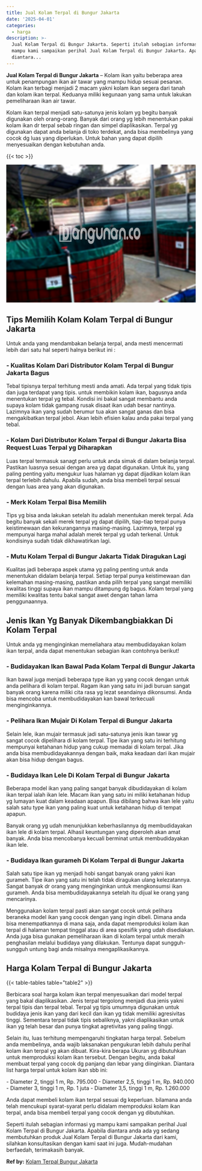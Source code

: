 ```yaml
---
title: Jual Kolam Terpal di Bungur Jakarta
date: '2025-04-01'
categories:
  - harga
description: >-
  Jual Kolam Terpal di Bungur Jakarta. Seperti itulah sebagian informasi yg
  mampu kami sampaikan perihal Jual Kolam Terpal di Bungur Jakarta. Apabila
  diantara...
---
```


**Jual Kolam Terpal di Bungur Jakarta** – Kolam ikan yaitu beberapa area untuk penampungan ikan air tawar yang mampu hidup sesuai pesanan. Kolam ikan terbagi menjadi 2 macam yakni kolam ikan segera dari tanah dan kolam ikan terpal. Keduanya miliki kegunaan yang sama untuk lakukan pemeliharaan ikan air tawar.

Kolam ikan terpal menjadi satu-satunya jenis kolam yg begitu banyak digunakan oleh orang-orang. Banyak dari orang yg lebih menentukan pakai kolam ikan dr terpal sebab ringan dan simpel diaplikasikan. Terpal yg digunakan dapat anda belanja di toko terdekat, anda bisa membelinya yang cocok dg luas yang diperlukan. Untuk bahan yang dapat dipilih menyesuaikan dengan kebutuhan anda.

{{< toc >}}

![Jual Kolam Terpal di Bungur Jakarta](/images/jual-kolam-terpal-44.png)

## Tips Memilih Kolam Kolam Terpal di Bungur Jakarta

Untuk anda yang mendambakan belanja terpal, anda mesti mencermati lebih dari satu hal seperti halnya berikut ini :

### \- Kualitas Kolam Dari Distributor Kolam Terpal di Bungur Jakarta Bagus

Tebal tipisnya terpal terhitung mesti anda amati. Ada terpal yang tidak tipis dan juga terdapat yang tipis. untuk membikin kolam ikan, bagusnya anda menentukan terpal yg tebal. Kondisi ini bakal sangat membantu anda supaya kolam tidak gampang rusak disaat ikan udah besar nantinya. Lazimnya ikan yang sudah berumur tua akan sangat ganas dan bisa mengakibatkan terpal jebol. Akan lebih efisien kalau anda pakai terpal yang tebal.

### \- Kolam Dari Distributor Kolam Terpal di Bungur Jakarta Bisa Request Luas Terpal yg Diharapkan

Luas terpal termasuk sanagt perlu untuk anda simak di dalam belanja terpal. Pastikan luasnya sesuai dengan area yg dapat digunakan. Untuk itu, yang paling penting yaitu mengukur luas halaman yg dapat dijadikan kolam ikan terpal terlebih dahulu. Apabila sudah, anda bisa membeli terpal sesuai dengan luas area yang akan digunakan.

### \- Merk Kolam Terpal Bisa Memilih

Tips yg bisa anda lakukan setelah itu adalah menentukan merek terpal. Ada begitu banyak sekali merek terpal yg dapat dipilih, tiap-tiap terpal punya keistimewaan dan kekurangannya masing-masing. Lazimnya, terpal yg mempunyai harga mahal adalah merek terpal yg udah terkenal. Untuk kondisinya sudah tidak dikhawatirkan lagi.

### \- Mutu Kolam Terpal di Bungur Jakarta Tidak Diragukan Lagi

Kualitas jadi beberapa aspek utama yg paling penting untuk anda menentukan didalam belanja terpal. Setiap terpal punya keistimewaan dan kelemahan masing-masing, pastikan anda pilih terpal yang sangat memiliki kwalitas tinggi supaya ikan mampu ditampung dg bagus. Kolam terpal yang memiliki kwalitas tentu bakal sangat awet dengan tahan lama penggunaannya.

## Jenis Ikan Yg Banyak Dikembangbiakkan Di Kolam Terpal

Untuk anda yg menginginkan memeliahara atau membudidayakan kolam ikan terpal, anda dapat menentukan sebagian ikan contohnya berikut!

### \- Budidayakan Ikan Bawal Pada Kolam Terpal di Bungur Jakarta

Ikan bawal juga menjadi beberapa type ikan yg yang cocok dengan untuk anda pelihara di kolam terpal. Ragam ikan yang satu ini jadi buruan sangat banyak orang karena miliki cita rasa yg lezat seandainya dikonsumsi. Anda bisa mencoba untuk membudidayakan kan bawal terkecuali menginginkannya.

### \- Pelihara Ikan Mujair Di Kolam Terpal di Bungur Jakarta

Selain lele, ikan mujair termasuk jadi satu-satunya jenis ikan tawar yg sangat cocok dipelihara di kolam terpal. Tipe ikan yang satu ini terhitung mempunyai ketahanan hidup yang cukup memadai di kolam terpal. Jika anda bisa membudidayakannya dengan baik, maka keadaan dari ikan mujair akan bisa hidup dengan bagus.

### \- Budidaya Ikan Lele Di Kolam Terpal di Bungur Jakarta

Beberapa model ikan yang paling sangat banyak dibudidayakan di kolam ikan terpal ialah ikan lele. Macam ikan yang satu ini miliki ketahanan hidup yg lumayan kuat dalam keadaan apapun. Bisa dibilang bahwa ikan lele yaitu salah satu type ikan yang paling kuat untuk ketahanan hidup di tempat apapun.

Banyak orang yg udah menunjukkan keberhasilannya dg membudidayakan ikan lele di kolam terpal. Alhasil keuntungan yang diperoleh akan amat banyak. Anda bisa mencobanya kecuali berminat untuk membudidayakan ikan lele.

### \- Budidaya Ikan gurameh Di Kolam Terpal di Bungur Jakarta

Salah satu tipe ikan yg menjadi hobi sangat banyak orang yakni ikan gurameh. Tipe ikan yang satu ini telah tidak diragukan ulang kelezatannya. Sangat banyak dr orang yang menginginkan untuk mengkonsumsi ikan gurameh. Anda bisa membudidayakannya setelah itu dijual ke orang yang mencarinya.

Menggunakan kolam terpal pasti akan sangat cocok untuk pelihara beraneka model ikan yang cocok dengan yang ingin dibeli. Dimana anda bisa menempatkannya di mana saja, anda dapat memproduksi kolam ikan terpal di halaman tempat tinggal atau di area spesifik yang udah disediakan. Anda juga bisa gunakan pemeliharaan ikan di kolam terpal untuk meraih penghasilan melalui budidaya yang dilakukan. Tentunya dapat sungguh-sungguh untung bagi anda misalnya mengaplikasikannya.

## Harga Kolam Terpal di Bungur Jakarta

{{< table-tables table="table2" >}}

Berbicara soal harga kolam ikan terpal menyesuaikan dari model terpal yang bakal diaplikasikan. Jenis terpal tergolong menjadi dua jenis yakni terpal tipis dan terpal tebal. Terpal yg tipis umumnya digunakan untuk budidaya jenis ikan yang dari kecil dan ikan yg tidak memiliki agresivitas tinggi. Sementara terpal tidak tipis sebaliknya, yakni diaplikasikan untuk ikan yg telah besar dan punya tingkat agretivitas yang paling tinggi.

Selain itu, luas terhitung mempengaruhi tingkatan harga terpal. Sebelum anda membelinya, anda wajib laksanakan pengukuran lebih dahulu perihal kolam ikan terpal yg akan dibuat. Kira-kira berapa Ukuran yg dibutuhkan untuk memproduksi kolam ikan tersebut. Dengan begitu, anda bakal membuat terpal yang cocok dg panjang dan lebar yang diinginkan. Diantara list harga terpal untuk kolam ikan sbb ini:

\- Diameter 2, tinggi 1 m, Rp. 795.000 - Diameter 2,5, tinggi 1 m, Rp. 940.000 - Diameter 3, tinggi 1 m, Rp. 1 juta - Diameter 3,5, tinggi 1 m, Rp. 1.260.000

Anda dapat membeli kolam ikan terpal sesuai dg keperluan. bilamana anda telah mencukupi syarat-syarat perlu didalam memproduksi kolam ikan terpal, anda bisa membeli terpal yang cocok dengan yg dibutuhkan.

Seperti itulah sebagian informasi yg mampu kami sampaikan perihal Jual Kolam Terpal di Bungur Jakarta. Apabila diantara anda ada yg sedang membutuhkan produk Jual Kolam Terpal di Bungur Jakarta dari kami, silahkan konsultasikan dengan kami saat ini juga. Mudah-mudahan berfaedah, terimakasih banyak.

**Ref by:** [Kolam Terpal Bungur Jakarta](https://id.wikipedia.org/wiki/Kolam)
